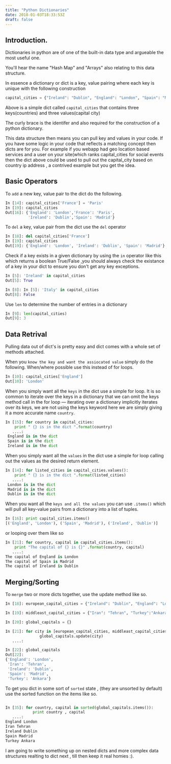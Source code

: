 ```yaml
---
title: "Python Dictionaries"
date: 2018-01-03T18:33:53Z
draft: false
---
```


## Introduction.

 Dictionaries in python are of one of the built-in data type and argueable the most useful one.

 You'll hear the name "Hash Map" and "Arrays" also relating to this data structure.

In essence a dictionary or dict is a key, value pairing where each key is unique with the following construction

```python
capital_cities = {"Ireland": "Dublin", "England": "London", "Spain": "Madrid"}
```

Above is a simple dict called ```capital_cities``` that contains three keys(countries) and three values(capital city)

The curly brace is the identifer and also required for the construction of a python dictionary.

This data structure then means you can pull key and values in your code. If you have some logic in your code that reflects
a matching concept then dicts are for you. For example if you webapp had geo location based services and a user on your
site(which ranks capital_cities for social events then the dict above could be used to pull out the capital_city based on
country ip address , a contrived example but you get the idea.

## Basic Operators

To ```add``` a new key, value pair to the dict do the following.

```python
In [14]: capital_cities['France'] = 'Paris'
In [19]: capital_cities
Out[16]: {'England': 'London','France': 'Paris',
          'Ireland': 'Dublin','Spain': 'Madrid'}
```

To ```del``` a  key, value pair from  the dict use the ```del``` operator

```python
In [18]: del capital_cities['France']
In [19]: capital_cities
Out[19]: {'England': 'London', 'Ireland': 'Dublin', 'Spain': 'Madrid'}
```

Check if a key exists in a given dictionary by using the ```in``` operator like
this which returns a boolean True/False ,you should always check the existance
of a key in your dict to ensure you don't get any key exceptions.

```python
In [5]: 'Ireland' in capital_cities
Out[5]: True

In [8]: In [5]: 'Italy' in capital_cities
Out[8]: False

```
Use ```len``` to determine the number of entries in a dictionary

```python
In [9]: len(capital_cities)
Out[9]: 3
```

## Data Retrival  

Pulling data out of dict's is pretty easy and dict comes with a whole set of
 methods attached.

When you ```know the key and want the assiocated value``` simply do the following.
 When/where possible use this instead of for loops.

```python
In [10]: capital_cities['England']
Out[10]: 'London'
```

When you simply want all the ```keys``` in the dict use a simple for loop.
It is so common to iterate over the keys in a dictionary that we can omit the
keys method call in the for loop — iterating over a dictionary implicitly
iterates over its keys, we are not using the keys keyword here we are simply
giving it a more accurate name ```country```.

```python
In [15]: for country in capital_cities:
    print " {} is in the dict ".format(country)
   ....:     
 England is in the dict
 Spain is in the dict
 Ireland is in the dict  
```

When you simply want all the ```values``` in the dict use a simple for loop
calling out the values as the desired return element.

```python
In [14]: for listed_cities in capital_cities.values():
    print " {} is in the dict ".format(listed_cities)
   ....:     
 London is in the dict
 Madrid is in the dict
 Dublin is in the dict

```

When you want all the ```keys and all the values``` you can use  ```.items()```
which will pull all key-value pairs from a dictionary into a list of
tuples.

```python
In [16]: print capital_cities.items()
[('England', 'London'), ('Spain', 'Madrid'), ('Ireland', 'Dublin')]
```
or looping over them like so

```python
In [21]: for country, capital in capital_cities.items():
    print "The capital of {} is {}" .format(country, capital)
   ....:     
The capital of England is London
The capital of Spain is Madrid
The capital of Ireland is Dublin
```

## Merging/Sorting

To ```merge``` two or more dicts together, use the update method like so.


```python
In [18]: european_capital_cities = {"Ireland": "Dublin", "England": "London", "Spain": "Madrid"}

In [19]: middleast_capital_cities = {"Iran": "Tehran", "Turkey":"Ankara"}

In [20]: global_capitals = {}

In [21]: for city in [european_capital_cities, middleast_capital_cities]:
               global_capitals.update(city)
   ....:

In [22]: global_capitals
Out[22]:
{'England': 'London',
 'Iran': 'Tehran',
 'Ireland': 'Dublin',
 'Spain': 'Madrid',
 'Turkey': 'Ankara'}
```

To get you dict in some sort of ```sorted``` state , (they are unsorted by default) use the sorted function on the items like so.

```python

In [35]: for country, capital in sorted(global_capitals.items()):
            print country , capital
   ....:
England London
Iran Tehran
Ireland Dublin
Spain Madrid
Turkey Ankara
```

I am going to write something up on nested dicts and more complex data structures
realting to dict next , till then keep it real homies :).

